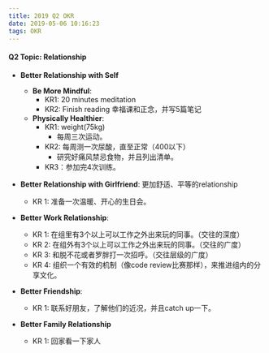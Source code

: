 ```yaml
---
title: 2019 Q2 OKR
date: 2019-05-06 10:16:23
tags: OKR
---
```


#### Q2 Topic: **Relationship**

  * **Better Relationship with Self**
    - **Be More Mindful**:
      - KR1: 20 minutes meditation
      - KR2: Finish reading 幸福课和正念，并写5篇笔记
    - **Physically Healthier**:
      - KR1: weight(75kg)
        - 每周三次运动。
      - KR2: 每周测一次尿酸，直至正常（400以下）
        - 研究好痛风禁忌食物，并且列出清单。
      - KR3：参加完4次训练。

  * **Better Relationship with Girlfriend**: 更加舒适、平等的relationship
    - KR 1: 准备一次温暖、开心的生日会。

  * **Better Work Relationship**:
    - KR 1: 在组里有3个以上可以工作之外出来玩的同事。（交往的深度）
    - KR 2: 在组外有3个以上可以工作之外出来玩的同事。（交往的广度）
    - KR 3: 和脱不花或者罗胖打一次招呼。（交往层级的广度）
    - KR 4: 组织一个有效的机制（像code review比赛那样），来推进组内的分享文化。

  * **Better Friendship**:
    - KR 1: 联系好朋友，了解他们的近况，并且catch up一下。

  * **Better Family Relationship**
    - KR 1: 回家看一下家人
